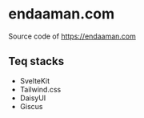 # endaaman.com

Source code of https://endaaman.com

## Teq stacks

- SvelteKit
- Tailwind.css
- DaisyUI
- Giscus
